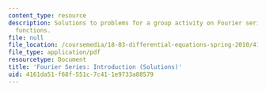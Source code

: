 ```yaml
---
content_type: resource
description: Solutions to problems for a group activity on Fourier series and periodic
  functions.
file: null
file_location: /coursemedia/18-03-differential-equations-spring-2010/4161da51f68f551c7c411e9733a88579_MIT18_03S10_rec_13_sol.pdf
file_type: application/pdf
resourcetype: Document
title: 'Fourier Series: Introduction (Solutions)'
uid: 4161da51-f68f-551c-7c41-1e9733a88579
---
```

